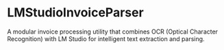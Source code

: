# LMStudioInvoiceParser
A modular invoice processing utility that combines OCR (Optical Character Recognition) with LM Studio for intelligent text extraction and parsing.
